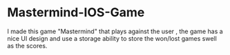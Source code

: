 # Mastermind-IOS-Game
I made this game "Mastermind" that plays against the user , the game has a nice UI design and use a storage ability to store the won/lost games swell as the scores.
